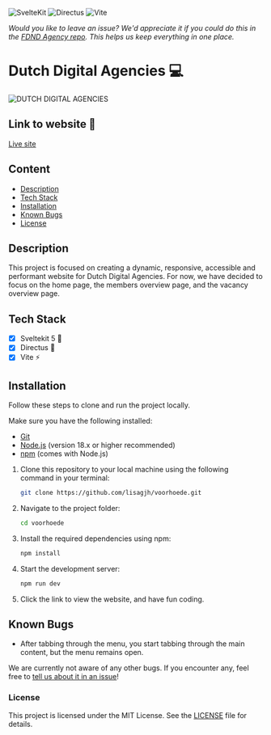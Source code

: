 ![SvelteKit](https://img.shields.io/badge/SvelteKit-v5-orange)
![Directus](https://img.shields.io/badge/Directus-API-blue)
![Vite](https://img.shields.io/badge/Vite-fast-brightgreen)

*Would you like to leave an issue? We'd appreciate it if you could do this in the  [FDND Agency repo](https://github.com/fdnd-agency/voorhoede). This helps us keep everything in one place.*

# Dutch Digital Agencies 💻


![DUTCH DIGITAL AGENCIES](https://github.com/user-attachments/assets/b461e4bc-0d6d-480a-8e47-c75e88187acd)

## Link to website 🔗

[Live site](https://dda.agency.fdnd.nl/)

## Content

- [Description](#Description)
- [Tech Stack](#Tech-Stack)
- [Installation](#Installation)
- [Known Bugs](#Known-Bugs)
- [License](#License)

## Description

This project is focused on creating a dynamic, responsive, accessible and performant website for Dutch Digital Agencies. For now, we have decided to focus on the home page, the members overview page, and the vacancy overview page.

## Tech Stack

- [x] Sveltekit 5 📙
- [x] Directus 🐰
- [x] Vite ⚡️

## Installation

Follow these steps to clone and run the project locally.

Make sure you have the following installed:

- [Git](https://git-scm.com/)
- [Node.js](https://nodejs.org/) (version 18.x or higher recommended)
- [npm](https://www.npmjs.com/) (comes with Node.js)


1. Clone this repository to your local machine using the following command in your terminal:

    ```bash
    git clone https://github.com/lisagjh/voorhoede.git
    ```

2. Navigate to the project folder:

    ```bash
    cd voorhoede
    ```


3. Install the required dependencies using npm:

    ```bash
    npm install
    ```

4. Start the development server:

    ```bash
    npm run dev
    ```

5. Click the link to view the website, and have fun coding.


## Known Bugs

- After tabbing through the menu, you start tabbing through the main content, but the menu remains open.

We are currently not aware of any other bugs. If you encounter any, feel free to [tell us about it in an issue]((https://github.com/fdnd-agency/voorhoede))!


### License
This project is licensed under the MIT License. See the [LICENSE](LICENSE) file for details.

